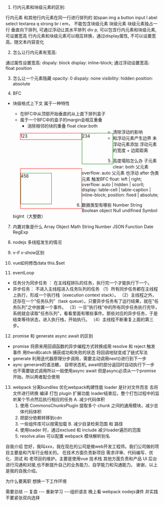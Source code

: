 
1. 行内元素和块级元素的区别:

行内元素 和其他行内元素在同一行进行排列的 如span img a button input l abel select textarea q strong br i em， 不能包含块级元素
块级元素 块级元素独占一行 垂直向下排列, 可通过浮动让其水平排列 div p, 可以包含行内元素和块级元素,可设置宽高
行内元素和块级元素可以相互转换，通过display属性, 不可以设置宽高，随文本内容变化

2. 怎么让行内元素有宽高:

通过属性设置宽高:
dispaly: block
display: inline-block;
通过浮动设置宽高:
float 
position

3. 怎么让一个元素隐藏
opacity: 0
dispaly: none
visibility: hidden
position: absolute

4. BFC
- 块级格式上下文 属于一种特性
  - 在BFC中从顶部开始垂直的从上直下排列盒子
  - 属于一个BFC中的盒子的margin会相互重叠
    - 消除相邻的块的重叠 float clear:both
    <html>
    <div>
      <p class="box1">123</p>
      <p class="box">234</p>
    </div>
  </html>
  <style>
    .box1{
      width: 200px;
      min-height: 20px;
      border: 1px solid red;
      float: left; *****
      clear: both  *****
    }
    .box{
      width: 100px;
      height: 100px;
      border: 1px solid green;
      float: left; *****
      clear: both  *****
    }
  </style>

  - 清除浮动的影响
    <html>
      <div>
        <div class="box1">
          <p class="box">456</p>
        </div>
      </div>
    </html>
    <style>
      .box1{
        width: 200px;
        min-height: 20px;
        border: 1px solid red;
        overflow: hidden; *****
      }
      .box{
        width: 100px;
        height: 100px;
        border: 1px solid green;
        float: left
      }
    </style>
  - 和浮动元素产生边界
    未浮动元素添加 浮动元素的宽度 + 边距距离

5. 高度塌陷怎么办
  子元素 clear: both
  父元素 overflow: auto
  父元素 也浮动
  after 伪类元素
  触发BFC
    float: left | right;
    overflow: auto | hidden | scorll;
    display: table-cell | table-caption | inline-block;
    position: fixed | absolute;

6. 数据类型有哪些
  Number String Boolean object Null undifined Symbol bigInt（大整数）

7. 内置对象是什么
  Array Object Math String Number JSON Function Date RegExp

8. nodejs 多线程发生的情况

9. v-if v-show区别

10. vue如何修改data this.$set

11. eventLoop
- 任务分为同步任务 ： 在主线程排队的任务，执行完一个才能执行下一个。
- 异步任务： 不进入主线程进入任务队列的任务
  （1）所有同步任务都在主线程上执行，形成一个执行栈（execution context stack）。
  （2）主线程之外，还存在一个"任务队列"（task queue）。只要异步任务有了运行结果，就在"任务队列"之中放置一个事件。
  （3）一旦"执行栈"中的所有同步任务执行完毕，系统就会读取"任务队列"，看看里面有哪些事件。那些对应的异步任务，于是结束等待状态，进入执行栈，开始执行。
  （4）主线程不断重复上面的第三步。


12. promise 和 generate async await 的区别
- promise 将原来用回调函数的异步编程方式转换成用 resolve 和 reject 触发事件
  用then和catch 捕获成功和失败的状态  将回调地狱变成了链式写法
- generate 利用迭代器原理分步调用，需要主动调用next()进行到下一步
- aync generare的语法糖， 自带状态机, await的部分返回时自动执行下一步 也不需要链式调用所以一般使用async await 但是async必须从一个promise开始，所以两者配合使用

13. webpack 分离bundiles
  优化webpack构建性能
  loader 是针对文件而言 去将文件进行转换 编译 打包 
  plugin 扩展功能 loader结束后，整个打包过程中的监听某个节点然后执行相应的任务
  A. 减少代码体积
     1. 使用 CommonsChunksPlugin 提取多个 chunk 之间的通用模块，减少总体代码体积
     2. 把部分依赖转移到cdn
     3. 一些组件库可以按需加载
  B. 减少目录检索范围 和 路径
    1. 使用loader 时，通过exclued 和 include 减少loader遍历的范围
    2. resolve.alias 可以配置 webpack 模块解析别名


自我介绍 
您好，我叫xxx，我在现在的公司是做web开发工程师。我们公司做的项目主要是和汽车行业相关的。
在技术方面负责新项目 需求评审、代码编写、优化、测试 和 老项目的维护。主要是使用vue 技术栈
其他方面负责和产品 UI 后台进行沟通和对接,也不断提升自己的业务能力，自学能力和沟通能力。
谢谢，以上是我的自我介绍。

为什么要离职
想换一下工作环境

需要总结 -- 复盘 --- 重新学习 ---组织语言
晚上看 webpack nodejs课件 并实践
不要紧张双向选择